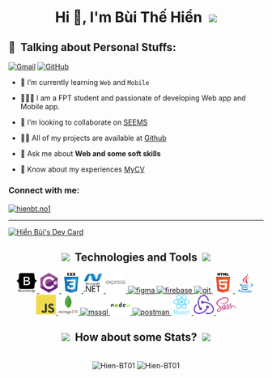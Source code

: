 <h1 align="center">Hi 👋, I'm Bùi Thế Hiển &nbsp;<img src="https://media1.giphy.com/media/5WjvTkh7sYGE4Jq3qA/giphy.gif" width="15"></h1>
<h2 align="left">🧐&nbsp;&nbsp;Talking about Personal Stuffs:</h2>

[![Gmail](https://img.shields.io/twitter/url?label=Gmail&logo=gmail&url=https://gmail.com)](mailto:tran123456k@gmail.com)
[![GitHub](https://img.shields.io/twitter/url?label=Visualize&logo=github&url=https://profile-summary-for-github.com/user/Hien-BT01)](https://profile-summary-for-github.com/user/Hien-BT01)

- 🌱 I’m currently learning `Web` and `Mobile`

- 👨🏻‍💻 I am a FPT student and passionate of developing Web app and Mobile app.

- 👯 I’m looking to collaborate on [SEEMS](https://github.com/kien123456k/seems)

- 👨‍💻 All of my projects are available at [Github](https://github.com/Hien-BT01?tab=repositories)

- 💬 Ask me about **Web and some soft skills**

- 📄 Know about my experiences [MyCV](https://www.topcv.vn/xem-cv/VwAFA1QFBlVSUQIKV1ZRUlNTB1pTA1ANCVACBQad2c)

<h3 align="left">Connect with me:</h3>
<p align="left">
<a href="https://fb.com/hienbt.no1" target="blank"><img align="center" src="https://raw.githubusercontent.com/rahuldkjain/github-profile-readme-generator/master/src/images/icons/Social/facebook.svg" alt="hienbt.no1" height="30" width="40" /></a>
</p>

---

<a href="https://app.daily.dev/Shelby"><img src="https://api.daily.dev/devcards/b99cd019e1354ae5a1686f691d952faf.png?r=97o" width="400" alt="Hiển Bùi's Dev Card"/></a>

<h2 align="center"><img src="https://media1.giphy.com/media/3oKIPkHXpUP8lIO0AU/giphy.gif" width="30">&nbsp;&nbsp;Technologies and Tools&nbsp;&nbsp;<img src="https://media1.giphy.com/media/3oKIPkHXpUP8lIO0AU/giphy.gif" width="30"></h2>
<p align="center"> <a href="https://getbootstrap.com" target="_blank" rel="noreferrer"> <img src="https://raw.githubusercontent.com/devicons/devicon/master/icons/bootstrap/bootstrap-plain-wordmark.svg" alt="bootstrap" width="40" height="40"/> </a> <a href="https://www.w3schools.com/cs/" target="_blank" rel="noreferrer"> <img src="https://raw.githubusercontent.com/devicons/devicon/master/icons/csharp/csharp-original.svg" alt="csharp" width="40" height="40"/> </a> <a href="https://www.w3schools.com/css/" target="_blank" rel="noreferrer"> <img src="https://raw.githubusercontent.com/devicons/devicon/master/icons/css3/css3-original-wordmark.svg" alt="css3" width="40" height="40"/> </a> <a href="https://dotnet.microsoft.com/" target="_blank" rel="noreferrer"> <img src="https://raw.githubusercontent.com/devicons/devicon/master/icons/dot-net/dot-net-original-wordmark.svg" alt="dotnet" width="40" height="40"/> </a> <a href="https://expressjs.com" target="_blank" rel="noreferrer"> <img src="https://raw.githubusercontent.com/devicons/devicon/master/icons/express/express-original-wordmark.svg" alt="express" width="40" height="40"/> </a> <a href="https://www.figma.com/" target="_blank" rel="noreferrer"> <img src="https://www.vectorlogo.zone/logos/figma/figma-icon.svg" alt="figma" width="40" height="40"/> </a> <a href="https://firebase.google.com/" target="_blank" rel="noreferrer"> <img src="https://www.vectorlogo.zone/logos/firebase/firebase-icon.svg" alt="firebase" width="40" height="40"/> </a> <a href="https://git-scm.com/" target="_blank" rel="noreferrer"> <img src="https://www.vectorlogo.zone/logos/git-scm/git-scm-icon.svg" alt="git" width="40" height="40"/> </a> <a href="https://www.w3.org/html/" target="_blank" rel="noreferrer"> <img src="https://raw.githubusercontent.com/devicons/devicon/master/icons/html5/html5-original-wordmark.svg" alt="html5" width="40" height="40"/> </a> <a href="https://www.java.com" target="_blank" rel="noreferrer"> <img src="https://raw.githubusercontent.com/devicons/devicon/master/icons/java/java-original.svg" alt="java" width="40" height="40"/> </a> <a href="https://developer.mozilla.org/en-US/docs/Web/JavaScript" target="_blank" rel="noreferrer"> <img src="https://raw.githubusercontent.com/devicons/devicon/master/icons/javascript/javascript-original.svg" alt="javascript" width="40" height="40"/> </a> <a href="https://www.mongodb.com/" target="_blank" rel="noreferrer"> <img src="https://raw.githubusercontent.com/devicons/devicon/master/icons/mongodb/mongodb-original-wordmark.svg" alt="mongodb" width="40" height="40"/> </a> <a href="https://www.microsoft.com/en-us/sql-server" target="_blank" rel="noreferrer"> <img src="https://www.svgrepo.com/show/303229/microsoft-sql-server-logo.svg" alt="mssql" width="40" height="40"/> </a> <a href="https://nodejs.org" target="_blank" rel="noreferrer"> <img src="https://raw.githubusercontent.com/devicons/devicon/master/icons/nodejs/nodejs-original-wordmark.svg" alt="nodejs" width="40" height="40"/> </a> <a href="https://postman.com" target="_blank" rel="noreferrer"> <img src="https://www.vectorlogo.zone/logos/getpostman/getpostman-icon.svg" alt="postman" width="40" height="40"/> </a> <a href="https://reactjs.org/" target="_blank" rel="noreferrer"> <img src="https://raw.githubusercontent.com/devicons/devicon/master/icons/react/react-original-wordmark.svg" alt="react" width="40" height="40"/> </a> <a href="https://redux.js.org" target="_blank" rel="noreferrer"> <img src="https://raw.githubusercontent.com/devicons/devicon/master/icons/redux/redux-original.svg" alt="redux" width="40" height="40"/> </a> <a href="https://sass-lang.com" target="_blank" rel="noreferrer"> <img src="https://raw.githubusercontent.com/devicons/devicon/master/icons/sass/sass-original.svg" alt="sass" width="40" height="40"/> </a> </p>
<h2 align="center"><img src="https://media0.giphy.com/media/f6ytzUt63xVLDDzONe/giphy.gif" width="32">&nbsp;&nbsp;How about some Stats?&nbsp;&nbsp;<img src="https://media0.giphy.com/media/f6ytzUt63xVLDDzONe/giphy.gif" width="32"></h2>
<br>
<div align="center"><img height="170em" src="https://github-readme-stats.vercel.app/api/top-langs?username=Hien-BT01&show_icons=true&locale=en&layout=compact&&bg_color=30,e96443,904e95&title_color=fff&text_color=fff" alt="Hien-BT01" />
<img height="170em" src="https://github-readme-stats.vercel.app/api?username=Hien-BT01&show_icons=true&locale=en&&bg_color=30,e96443,904e95&title_color=fff&text_color=fff" alt="Hien-BT01" /></div>
<br>


